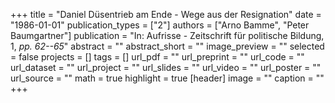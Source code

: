 +++
title = "Daniel Düsentrieb am Ende - Wege aus der Resignation"
date = "1986-01-01"
publication_types = ["2"]
authors = ["Arno Bamme", "Peter Baumgartner"]
publication = "In: Aufrisse - Zeitschrift für politische Bildung, 1, _pp. 62--65_"
abstract = ""
abstract_short = ""
image_preview = ""
selected = false
projects = []
tags = []
url_pdf = ""
url_preprint = ""
url_code = ""
url_dataset = ""
url_project = ""
url_slides = ""
url_video = ""
url_poster = ""
url_source = ""
math = true
highlight = true
[header]
image = ""
caption = ""
+++

